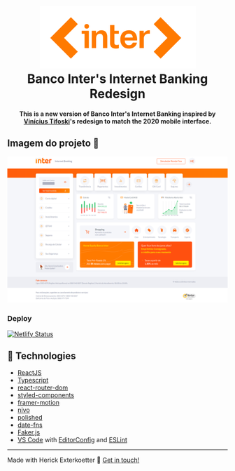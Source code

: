 <h1 align="center">
    <img alt="GoBarber API" src="./.github/inter.png" />
    <br>
    Banco Inter's Internet Banking Redesign
</h1>


<h4 align="center">
  This is a new version of Banco Inter's Internet Banking inspired by <a href="https://www.linkedin.com/in/vtifoski/">Vinícius Tifoski</a>'s redesign to match the 2020 mobile interface.
</h4>

## Imagem do projeto :rocket:

<img src="./.github/project.png" placeholder="imagem do projeto atual">

### Deploy

[![Netlify Status](https://api.netlify.com/api/v1/badges/f7403a21-176e-4926-87a7-211843fb24ec/deploy-status)](https://bancointer.netlify.app)

## :rocket: Technologies

- [ReactJS](https://reactjs.org/)
- [Typescript][ts]
- [react-router-dom](https://github.com/ReactTraining/react-router)
- [styled-components](https://www.styled-components.com/)
- [framer-motion](https://www.framer.com/motion/)
- [nivo](https://nivo.rocks)
- [polished](https://polished.js.org)
- [date-fns](https://date-fns.org/)
- [Faker.js](https://github.com/marak/Faker.js/)
- [VS Code][vscode] with [EditorConfig][vceditconfig] and [ESLint][vceslint]

---

Made with Herick Exterkoetter :wave: [Get in touch!](https://www.linkedin.com/in/herick-exterkoetter-197496195/)

[ts]: https://www.typescriptlang.org
[vscode]: https://code.visualstudio.com/
[yarn]: https://yarnpkg.com/
[vceditconfig]: https://marketplace.visualstudio.com/items?itemName=EditorConfig.EditorConfig
[vceslint]: https://marketplace.visualstudio.com/items?itemName=dbaeumer.vscode-eslint
